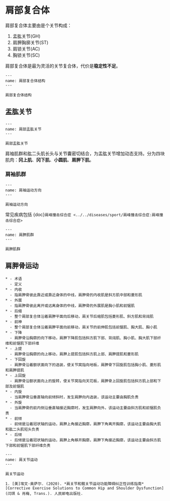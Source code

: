 # 肩部复合体


肩部复合体主要由是个关节构成：

1. 盂肱关节(GH)
2. 肩胛胸廓关节(ST)
3. 肩锁关节(AC)
4. 胸锁关节(SC)

肩部复合体是最为灵活的关节复合体，代价是**稳定性不足**。

```{figure} assets/img/2022-01-13-13-54-27.png
---
name: 肩部复合体结构
---

肩部复合体结构
```

## 盂肱关节

```{figure} assets/img/2022-01-13-14-05-19.png
---
name: 肩部盂肱关节
---

肩部盂肱关节
```

肩袖肌群和肱二头肌长头与关节囊密切结合，为盂肱关节增加动态支持。分为四块肌肉：**冈上肌**、**冈下肌**、**小圆肌**、**肩胛下肌**。

### 肩袖肌群

```{figure} assets/img/2022-01-13-14-17-33.png
---
name: 肩袖运动方向
---

肩袖运动方向
```

常见疾病包括 {doc}`肩峰撞击综合症 <../../diseases/sport/肩峰撞击综合症:肩峰撞击综合症>`

```{figure} assets/img/2022-01-13-14-20-08.png
---
name: 肩胛肌群
---

肩胛肌群
```

## 肩胛骨运动

```{list-table} 肩胛骨运动汇总
* - 术语
  - 定义
* - 内收
  - 指肩胛骨彼此靠近或靠近身体的中线，肩胛骨的内收肌是斜方肌中部和菱形肌
* - 外展
  - 指肩胛骨彼此离开或远离身体的中线，肩胛骨的外展肌是胸小肌和前锯肌
* - 后缩
  - 整个肩部复合体沿着肩胛平面向后移动，肩关节后缩肌包括菱形肌、斜方肌和背阔肌
* - 前神
  - 整个肩部复合体沿着肩胛平面向前移动，肩关节的前伸肌包括前锯肌、胸大肌、胸小肌
* - 下降
  - 肩胛骨沿胸廓的向下移动，肩胛下降肌包括斜方肌下部、背阔肌、胸小肌、胸大肌下部纤维和前锯肌下部纤维
* - 上提
  - 肩胛骨沿胸廓的向上移动，肩胛上提肌包括斜方肌上部、肩胛提肌和菱形肌
* - 下回旋
  - 肩胛骨沿着额状面向下的选装，使关节窝指向地板，肩胛骨下回旋肌包括胸小肌、菱形肌和肩胛提肌
* - 上回旋
  - 肩胛骨沿额状面向上的旋转，使关节窝指向天花板，肩胛骨上回旋肌包括斜方肌上部和下部及前锯肌
* - 内旋
  - 当肩胛骨沿垂直轴向前倾斜时，发生肩胛向内选装，该运动主要由胸肌负责
* - 外旋
  - 当肩胛骨的前内侧沿垂直轴接近胸廓时，发生肩胛向外，该运动主要由斜方肌和前锯肌负责
* - 前倾
  - 前倾是沿着冠状轴的运动，肩胛上角接近胸廓，肩胛下角离开胸廓，该运动主要由胸大肌和肱二头肌短头负责
* - 后倾
  - 后倾是沿着冠状轴的运动，肩胛上角移开胸廓，肩胛下角接近胸廓，该运动主要由斜方肌下部和前锯肌下部纤维负责
```

```{figure} assets/img/2022-01-13-15-06-05.png
---
name: 肩关节运动
---

肩关节运动
```

```{seealso}
1. [美]埃文·奥萨尔. (2020). *肩关节和髋关节运动功能障碍纠正性训练指南* [Corrective Exercise Solutions to Common Hip and Shoulder Dysfunction] (闫琪 & 肖梅, Trans.). 人民邮电出版社. 
```